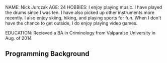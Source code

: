 NAME: Nick Jurczak
AGE: 24
HOBBIES: I enjoy playing music.  I have played the drums since I was ten.  I have also picked up other instruments more recently.  I also enjoy skiing, hiking, and playing sports for fun.  When I don't have the chance to get outside, I do enjoy playing video games.

EDUCATION: Recieved a BA in Criminology from Valparaiso University in Aug. of 2014

## Programming Background
